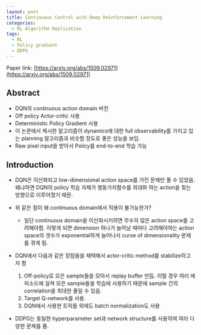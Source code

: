 ```yaml
---
layout: post
title: Continuous Control with Deep Reinforcement Learning
categories:
  - RL Algorithm Replication
tags:
  - RL
  - Policy gradient
  - DDPG
---
```


Paper link: [https://arxiv.org/abs/1509.02971](https://arxiv.org/abs/1509.02971)

## Abstract

* DQN의 continuous action domain 버전
* Off policy Actor-critic 사용
* Deterministic Policy Gradient 사용
* 이 논문에서 제시한 알고리즘이 dynamics에 대한 full observability를 가지고 있는 planning 알고리즘과 비슷할 정도로 좋은 성능을 보임.
* Raw pixel input을 받아서 Policy를 end-to-end 학습 가능

## Introduction

* DQN은 이산화되고 low-dimensional action space를 가진 문제만 풀 수 있었음. 왜냐하면 DQN의 policy 학습 자체가 행동가치함수를 최대화 하는 action을 찾는 방향으로 이루어졌기 때문.
* 위 같은 점이 왜 continuous domain에서 적용이 불가능한가?
    * 일단 continuous domain을 이산화시키려면 무수히 많은 action space를 고려해야함. 이렇게 되면 dimension 하나가 늘어날 때마다 고려해야하는 action space의 갯수가 exponential하게 늘어나서 
    curse of dimensionality 문제를 겪게 됨.
      
* DQN에서 다음과 같은 장점들을 채택해서 actor-critic method를 stabilize하고자 함
    1. Off-policy로 모은 sample들을 모아서 replay buffer 만듬. 이럴 경우 여러 에피소드에 걸쳐 모은 sample들을 학습에 사용하기 때문에 sample 간의 correlation을 최대한 줄일 수 있음.
    2. Target Q-network를 사용.
    3. DQN에서 사용한 트릭들 외에도 batch normalization도 사용
    
* DDPG는 동일한 hyperparameter set과 network structure를 사용하여 여러 다양한 문제를 품.

## 